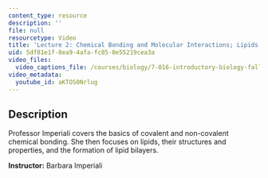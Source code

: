 ```yaml
---
content_type: resource
description: ''
file: null
resourcetype: Video
title: 'Lecture 2: Chemical Bonding and Molecular Interactions; Lipids and Membranes'
uid: 5df81e1f-8ea9-4afa-fc85-0e55219cea3a
video_files:
  video_captions_file: /courses/biology/7-016-introductory-biology-fall-2018/lecture-videos/lecture-2-chemical-bonding-and-molecular-interactions-lipids-and-membranes/aKTOS0Nrlug.vtt
video_metadata:
  youtube_id: aKTOS0Nrlug
---
```


Description
-----------

Professor Imperiali covers the basics of covalent and non-covalent chemical bonding. She then focuses on lipids, their structures and properties, and the formation of lipid bilayers.

**Instructor:** Barbara Imperiali